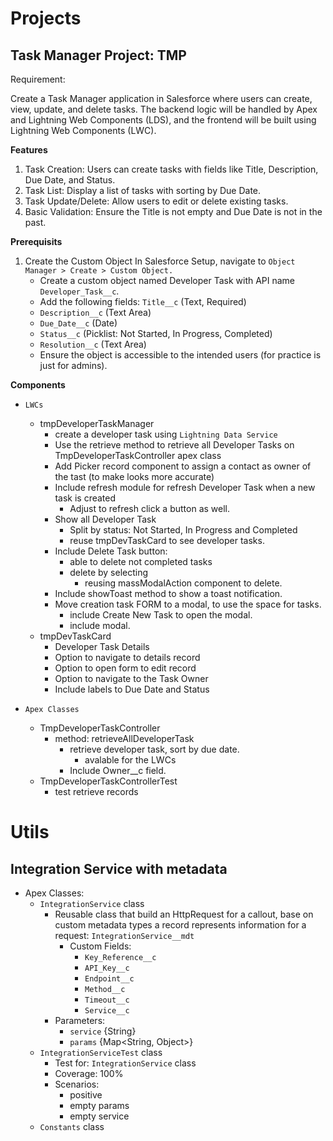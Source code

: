 # Projects

## Task Manager Project: TMP

Requirement:

Create a Task Manager application in Salesforce where users can create, view, update, and delete tasks. The backend logic will be handled by Apex and Lightning Web Components (LDS), and the frontend will be built using Lightning Web Components (LWC).

**Features**
1. Task Creation: Users can create tasks with fields like Title, Description, Due Date, and Status.
2. Task List: Display a list of tasks with sorting by Due Date.
3. Task Update/Delete: Allow users to edit or delete existing tasks.
4. Basic Validation: Ensure the Title is not empty and Due Date is not in the past.


**Prerequisits**
1. Create the Custom Object In Salesforce Setup, navigate to `Object Manager > Create > Custom Object.`
    - Create a custom object named Developer Task with API name `Developer_Task__c`.
    - Add the following fields: `Title__c` (Text, Required)
    - `Description__c` (Text Area)
    - `Due_Date__c` (Date)
    - `Status__c` (Picklist: Not Started, In Progress, Completed)
    - `Resolution__c` (Text Area)
    - Ensure the object is accessible to the intended users (for practice is just for admins).

**Components**
- `LWCs`
    - tmpDeveloperTaskManager
        - create a developer task using `Lightning Data Service`
        - Use the retrieve method to retrieve all Developer Tasks on TmpDeveloperTaskController apex class
        - Add Picker record component to assign a contact as owner of the tast (to make looks more accurate)
        - Include refresh module for refresh Developer Task when a new task is created
            - Adjust to refresh click a button as well.
        - Show all Developer Task
            - Split by status: Not Started, In Progress and Completed
            - reuse tmpDevTaskCard to see developer tasks.
        - Include Delete Task button:
            - able to delete not completed tasks
            - delete by selecting
                - reusing massModalAction component to delete.
        - Include showToast method to show a toast notification.
        - Move creation task FORM to a modal, to use the space for tasks.
            - include Create New Task to open the modal.
            - include modal.
    - tmpDevTaskCard
        - Developer Task Details
        - Option to navigate to details record
        - Option to open form to edit record
        - Option to navigate to the Task Owner
        - Include labels to Due Date and Status

- `Apex Classes`
    - TmpDeveloperTaskController
        - method: retrieveAllDeveloperTask
            - retrieve developer task, sort by due date.
                - avalable for the LWCs
            - Include Owner__c field.
    - TmpDeveloperTaskControllerTest
        - test retrieve records
# Utils
## Integration Service with metadata
- Apex Classes:
    - `IntegrationService` class
        - Reusable class that build an HttpRequest for a callout, base on custom metadata types a record represents information for a request: `IntegrationService__mdt`
            - Custom Fields:
                - `Key_Reference__c`
                - `API_Key__c`
                - `Endpoint__c`
                - `Method__c`
                - `Timeout__c`
                - `Service__c`
        - Parameters:
            - `service` {String}
            - `params` {Map<String, Object>}
    - `IntegrationServiceTest` class
        - Test for: `IntegrationService` class
        - Coverage: 100%
        - Scenarios:
            - positive
            - empty params
            - empty service
    - `Constants` class